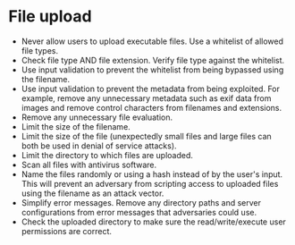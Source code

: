 # File upload

* Never allow users to upload executable files. Use a whitelist of allowed file types.
* Check file type AND file extension. Verify file type against the whitelist.
* Use input validation to prevent the whitelist from being bypassed using the filename.
* Use input validation to prevent the metadata from being exploited. For example, remove any unnecessary metadata such as exif data from images and remove control characters from filenames and extensions. 
* Remove any unnecessary file evaluation.
* Limit the size of the filename.
* Limit the size of the file (unexpectedly small files and large files can both be used in denial of service attacks). 
* Limit the directory to which files are uploaded.
* Scan all files with antivirus software.
* Name the files randomly or using a hash instead of by the user's input. This will prevent an adversary from scripting access to uploaded files using the filename as an attack vector. 
* Simplify error messages. Remove any directory paths and server configurations from error messages that adversaries could use. 
* Check the uploaded directory to make sure the read/write/execute user permissions are correct.
